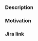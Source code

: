 <!--
Provide a summary of your changes in the title above.
(Remember to also include the issue number!)
Format: feat(ENS-123): Issue title
-->

### Description

<!-- Describe your changes here -->

### Motivation

<!-- Explain why you made these changes here -->

### Jira link

<!-- Add a link to the issue here -->
